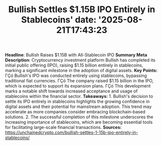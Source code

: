 ﻿---
title: "Bullish Settles $1.15B IPO Entirely in Stablecoins'
date: '2025-08-21T17:43:23"
category: "Markets"
summary: ""
slug: "bullish settles 115b ipo entirely in stablecoins"
source_urls:
  - "https://unchainedcrypto.com/bullish-settles-1-15b-ipo-entirely-in-stablecoins/"
seo:
  title: "Bullish Settles $1.15B IPO Entirely in Stablecoins | Hash n Hedge'
  description: '"
  keywords: ["news", "markets", "brief"]
---
**Headline**: Bullish Raises $1.15B with All-Stablecoin IPO  **Summary Meta Description**: Cryptocurrency investment platform Bullish has completed its initial public offering (IPO), raising $1.15 billion entirely in stablecoins, marking a significant milestone in the adoption of digital assets.  **Key Points:**  ΓÇó Bullish's IPO was conducted entirely using stablecoins, bypassing traditional fiat currencies. ΓÇó The company raised $1.15 billion in the IPO, which is expected to support its expansion plans. ΓÇó This development marks a notable shift towards increased acceptance and usage of stablecoins within the financial sector.  **Takeaways:**  1. Bullish's decision to settle its IPO entirely in stablecoins highlights the growing confidence in digital assets and their potential for mainstream adoption. This trend may accelerate as more companies consider embracing blockchain-based solutions. 2. The successful completion of this milestone underscores the increasing importance of stablecoins, which are becoming essential tools for facilitating large-scale financial transactions.  **Sources:** https://unchainedcrypto.com/bullish-settles-1-15b-ipo-entirely-in-stablecoins/ 
